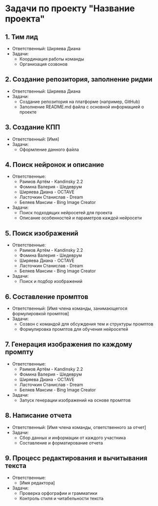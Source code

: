 # Задачи по проекту "Название проекта"

## 1. Тим лид
- Ответственный: Ширяева Диана
- Задачи:
  - Координация работы команды
  - Организация созвонов

## 2. Создание репозитория, заполнение ридми
- Ответственный: Ширяева Диана
- Задачи:
  - Создание репозитория на платформе (например, GitHub)
  - Заполнение README.md файла с основной информацией о проекте

## 3. Создание КПП
- Ответственный: [Имя]
- Задачи:
  - Оформление данного файла

## 4. Поиск нейронок и описание
- Ответственные:
  - Раимов Артём - Kandinsky 2.2
  - Фомина Валерия - Шедеврум
  - Ширяева Диана - OCTAVE
  - Ласточкин Станислав - Dream
  - Беляев Максим - Bing Image Creator
- Задачи:
  - Поиск подходящих нейросетей для проекта
  - Описание особенностей и параметров каждой нейросети

## 5. Поиск изображений
- Ответственные:
  - Раимов Артём - Kandinsky 2.2
  - Фомина Валерия - Шедеврум
  - Ширяева Диана - OCTAVE
  - Ласточкин Станислав - Dream
  - Беляев Максим - Bing Image Creator
- Задачи:
  - Поиск и подбор изображений

## 6. Составление промптов
- Ответственный: [Имя члена команды, занимающегося формулировкой промптов]
- Задачи:
  - Созвон с командой для обсуждения тем и структуры промптов
  - Формулировка промптов для обучения нейросетей

## 7. Генерация изображения по каждому промпту
- Ответственные:
  - Раимов Артём - Kandinsky 2.2
  - Фомина Валерия - Шедеврум
  - Ширяева Диана - OCTAVE
  - Ласточкин Станислав - Dream
  - Беляев Максим - Bing Image Creator
- Задачи:
  - Запуск генерации изображений на основе промптов

## 8. Написание отчета
- Ответственный: [Имя члена команды, ответственного за отчет]
- Задачи:
  - Сбор данных и информации от каждого участника
  - Составление и форматирование отчета

## 9. Процесс редактирования и вычитывания текста
- Ответственные:
  - [Имя редактора]
- Задачи:
  - Проверка орфографии и грамматики
  - Контроль стиля и читабельности текста

